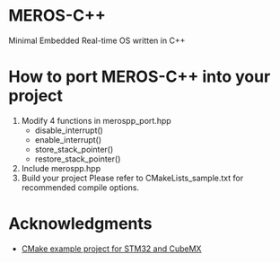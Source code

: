 # MEROS-C++
Minimal Embedded Real-time OS written in C++

# How to port MEROS-C++ into your project
1. Modify 4 functions in merospp_port.hpp
    - disable_interrupt()
    - enable_interrupt()
    - store_stack_pointer()
    - restore_stack_pointer()
1. Include merospp.hpp
1. Build your project
    Please refer to CMakeLists_sample.txt for recommended compile options.

# Acknowledgments
- [CMake example project for STM32 and CubeMX](https://github.com/idt12312/STM32_CMake)